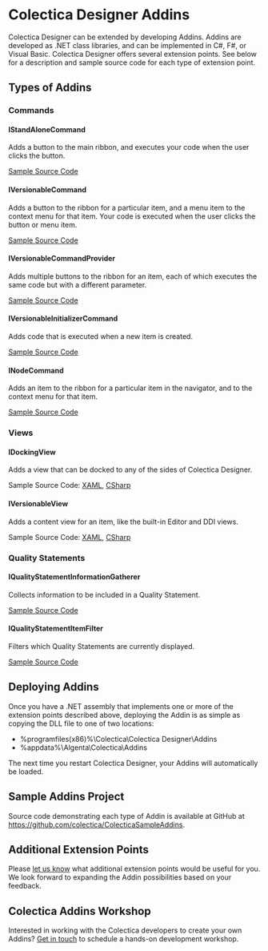 # Colectica Designer Addins

Colectica Designer can be extended by developing Addins. Addins are developed as .NET class libraries, and can be implemented in C#, F#, or Visual Basic. Colectica Designer offers several extension points. See below for a description and sample source code for each type of extension point.

## Types of Addins

### Commands

#### IStandAloneCommand

Adds a button to the main ribbon, and executes your code when the user clicks the button.

[Sample Source Code](https://github.com/Colectica/ColecticaSampleAddins/blob/master/src/Colectica.SampleAddins/Commands/SampleStandAloneCommand.cs)

#### IVersionableCommand

Adds a button to the ribbon for a particular item, and a menu item to the context menu for that item. Your code is executed when the user clicks the button or menu item.

[Sample Source Code](https://github.com/Colectica/ColecticaSampleAddins/blob/master/src/Colectica.SampleAddins/Commands/SampleVersionableCommand.cs)

#### IVersionableCommandProvider

Adds multiple buttons to the ribbon for an item, each of which executes the same code but with a different parameter.

[Sample Source Code](https://github.com/Colectica/ColecticaSampleAddins/blob/master/src/Colectica.SampleAddins/Commands/SampleVersionableCommandProvider.cs)

#### IVersionableInitializerCommand

Adds code that is executed when a new item is created.

[Sample Source Code](https://github.com/Colectica/ColecticaSampleAddins/blob/master/src/Colectica.SampleAddins/Commands/SampleVersionableInitializer.cs)

#### INodeCommand

Adds an item to the ribbon for a particular item in the navigator, and to the context menu for that item.

[Sample Source Code](https://github.com/Colectica/ColecticaSampleAddins/blob/master/src/Colectica.SampleAddins/Commands/SampleNodeCommand.cs)

### Views

#### IDockingView

Adds a view that can be docked to any of the sides of Colectica Designer.

Sample Source Code: [XAML](https://github.com/Colectica/ColecticaSampleAddins/blob/master/src/Colectica.SampleAddins/Views/SampleDockingView.xaml), [CSharp](https://github.com/Colectica/ColecticaSampleAddins/blob/master/src/Colectica.SampleAddins/Views/SampleDockingView.xaml.cs)

#### IVersionableView

Adds a content view for an item, like the built-in Editor and DDI views.

Sample Source Code: [XAML](https://github.com/Colectica/ColecticaSampleAddins/blob/master/src/Colectica.SampleAddins/Views/SampleVersionableView.xaml), [CSharp](https://github.com/Colectica/ColecticaSampleAddins/blob/master/src/Colectica.SampleAddins/Views/SampleVersionableView.xaml.cs)

### Quality Statements

#### IQualityStatementInformationGatherer

Collects information to be included in a Quality Statement.

[Sample Source Code](https://github.com/Colectica/ColecticaSampleAddins/blob/master/src/Colectica.SampleAddins/Quality/SampleQualityStatementInformationGatherer.cs)

#### IQualityStatementItemFilter

Filters which Quality Statements are currently displayed.

[Sample Source Code](https://github.com/Colectica/ColecticaSampleAddins/blob/master/src/Colectica.SampleAddins/Quality/SampleQualityStatementItemFilters.cs)

## Deploying Addins

Once you have a .NET assembly that implements one or more of the extension points described above, deploying the Addin is as simple as copying the DLL file to one of two locations:

- %programfiles(x86)%\Colectica\Colectica Designer\Addins
- %appdata%\Algenta\Colectica\Addins

The next time you restart Colectica Designer, your Addins will automatically be loaded.

## Sample Addins Project

Source code demonstrating each type of Addin is available at GitHub at <https://github.com/colectica/ColecticaSampleAddins>.

## Additional Extension Points

Please [let us know](http://www.colectica.com/contact/) what additional extension points would be useful for you. We look forward to expanding the Addin possibilities based on your feedback.

## Colectica Addins Workshop

Interested in working with the Colectica developers to create your own Addins? [Get in touch](http://www.colectica.com/contact/) to schedule a hands-on development workshop.
